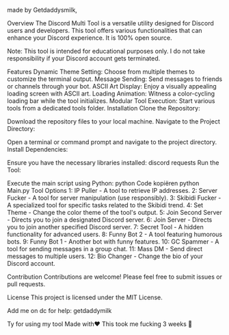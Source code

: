 made by Getdaddysmilk,


Overview
The Discord Multi Tool is a versatile utility designed for Discord users and developers. This tool offers various functionalities that can enhance your Discord experience. It is 100% open source.

Note: This tool is intended for educational purposes only. I do not take responsibility if your Discord account gets terminated.

Features
Dynamic Theme Setting: Choose from multiple themes to customize the terminal output.
Message Sending: Send messages to friends or channels through your bot.
ASCII Art Display: Enjoy a visually appealing loading screen with ASCII art.
Loading Animation: Witness a color-cycling loading bar while the tool initializes.
Modular Tool Execution: Start various tools from a dedicated tools folder.
Installation
Clone the Repository:

Download the repository files to your local machine.
Navigate to the Project Directory:

Open a terminal or command prompt and navigate to the project directory.
Install Dependencies:

Ensure you have the necessary libraries installed:
discord
requests
Run the Tool:

Execute the main script using Python:
python
Code kopiëren
python Main.py
Tool Options
1: IP Puller - A tool to retrieve IP addresses.
2: Server Fucker - A tool for server manipulation (use responsibly).
3: Skibidi Fucker - A specialized tool for specific tasks related to the Skibidi trend.
4: Set Theme - Change the color theme of the tool's output.
5: Join Second Server - Directs you to join a designated Discord server.
6: Join Server - Directs you to join another specified Discord server.
7: Secret Tool - A hidden functionality for advanced users.
8: Funny Bot 2 - A tool featuring humorous bots.
9: Funny Bot 1 - Another bot with funny features.
10: GC Spammer - A tool for sending messages in a group chat.
11: Mass DM - Send direct messages to multiple users.
12: Bio Changer - Change the bio of your Discord account.

Contribution
Contributions are welcome! Please feel free to submit issues or pull requests.

License
This project is licensed under the MIT License.

Add me on dc for help: getdaddymilk

Ty for using my tool Made with❤️ 
This took me fucking 3 weeks 🤣
